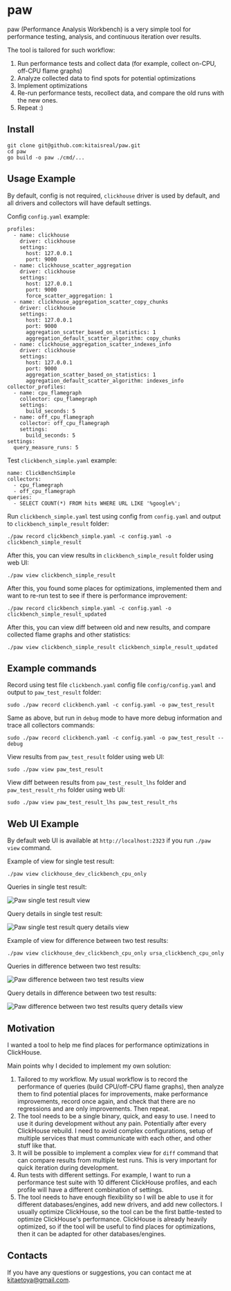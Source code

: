 # paw

paw (Performance Analysis Workbench) is a very simple tool for performance testing, analysis, and continuous iteration over results.

The tool is tailored for such workflow:
1. Run performance tests and collect data (for example, collect on-CPU, off-CPU flame graphs)
2. Analyze collected data to find spots for potential optimizations
3. Implement optimizations
4. Re-run performance tests, recollect data, and compare the old runs with the new ones.
5. Repeat :)

## Install

```
git clone git@github.com:kitaisreal/paw.git
cd paw
go build -o paw ./cmd/...
```

## Usage Example

By default, config is not required, `clickhouse` driver is used by default, and all drivers and collectors will have default settings.

Config `config.yaml` example:
```
profiles:
  - name: clickhouse
    driver: clickhouse
    settings:
      host: 127.0.0.1
      port: 9000
  - name: clickhouse_scatter_aggregation
    driver: clickhouse
    settings:
      host: 127.0.0.1
      port: 9000
      force_scatter_aggregation: 1
  - name: clickhouse_aggregation_scatter_copy_chunks
    driver: clickhouse
    settings:
      host: 127.0.0.1
      port: 9000
      aggregation_scatter_based_on_statistics: 1
      aggregation_default_scatter_algorithm: copy_chunks
  - name: clickhouse_aggregation_scatter_indexes_info
    driver: clickhouse
    settings:
      host: 127.0.0.1
      port: 9000
      aggregation_scatter_based_on_statistics: 1
      aggregation_default_scatter_algorithm: indexes_info
collector_profiles:
  - name: cpu_flamegraph
    collector: cpu_flamegraph
    settings:
      build_seconds: 5
  - name: off_cpu_flamegraph
    collector: off_cpu_flamegraph
    settings:
      build_seconds: 5
settings:
  query_measure_runs: 5
```

Test `clickbench_simple.yaml` example:
```
name: ClickBenchSimple
collectors:
  - cpu_flamegraph
  - off_cpu_flamegraph
queries:
  - SELECT COUNT(*) FROM hits WHERE URL LIKE '%google%';
```

Run `clickbench_simple.yaml` test using config from `config.yaml` and output to `clickbench_simple_result` folder:
```
./paw record clickbench_simple.yaml -c config.yaml -o clickbench_simple_result
```

After this, you can view results in `clickbench_simple_result` folder using web UI:
```
./paw view clickbench_simple_result
```

After this, you found some places for optimizations, implemented them and want to re-run test to see if there is performance improvement:
```
./paw record clickbench_simple.yaml -c config.yaml -o clickbench_simple_result_updated
```

After this, you can view diff between old and new results, and compare collected flame graphs and other statistics:
```
./paw view clickbench_simple_result clickbench_simple_result_updated
```

## Example commands

Record using test file `clickbench.yaml` config file `config/config.yaml` and output to `paw_test_result` folder:
```
sudo ./paw record clickbench.yaml -c config.yaml -o paw_test_result
```

Same as above, but run in `debug` mode to have more debug information and trace all collectors commands:
```
sudo ./paw record clickbench.yaml -c config.yaml -o paw_test_result --debug
```

View results from `paw_test_result` folder using web UI:
```
sudo ./paw view paw_test_result
```

View diff between results from `paw_test_result_lhs` folder and `paw_test_result_rhs` folder using web UI:
```
sudo ./paw view paw_test_result_lhs paw_test_result_rhs
```

## Web UI Example

By default web UI is available at `http://localhost:2323` if you run `./paw view` command.

Example of view for single test result:
```
./paw view clickhouse_dev_clickbench_cpu_only
```

Queries in single test result:

![Paw single test result view](example/paw_view_single.png)

Query details in single test result:

![Paw single test result query details view](example/paw_view_single_details.png)

Example of view for difference between two test results:
```
./paw view clickhouse_dev_clickbench_cpu_only ursa_clickbench_cpu_only
```

Queries in difference between two test results:

![Paw difference between two test results view](example/paw_view_diff.png)

Query details in difference between two test results:

![Paw difference between two test results query details view](example/paw_view_diff_details.png)

## Motivation

I wanted a tool to help me find places for performance optimizations in ClickHouse.

Main points why I decided to implement my own solution:
1. Tailored to my workflow. My usual workflow is to record the performance of queries (build CPU/off-CPU flame graphs), then analyze them to find potential places for improvements, make performance improvements, record once again, and check that there are no regressions and are only improvements. Then repeat.
2. The tool needs to be a single binary, quick, and easy to use. I need to use it during development without any pain. Potentially after every ClickHouse rebuild. I need to avoid complex configurations, setup of multiple services that must communicate with each other, and other stuff like that.
3. It will be possible to implement a complex view for `diff` command that can compare results from multiple test runs. This is very important for quick iteration during development.
4. Run tests with different settings. For example, I want to run a performance test suite with 10 different ClickHouse profiles, and each profile will have a different combination of settings.
5. The tool needs to have enough flexibility so I will be able to use it for different databases/engines, add new drivers, and add new collectors. I usually optimize ClickHouse, so the tool can be the first battle-tested to optimize ClickHouse's performance. ClickHouse is already heavily optimized, so if the tool will be useful to find places for optimizations, then it can be adapted for other databases/engines.

## Contacts

If you have any questions or suggestions, you can contact me at kitaetoya@gmail.com.
